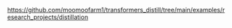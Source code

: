 https://github.com/moomoofarm1/transformers_distill/tree/main/examples/research_projects/distillation
